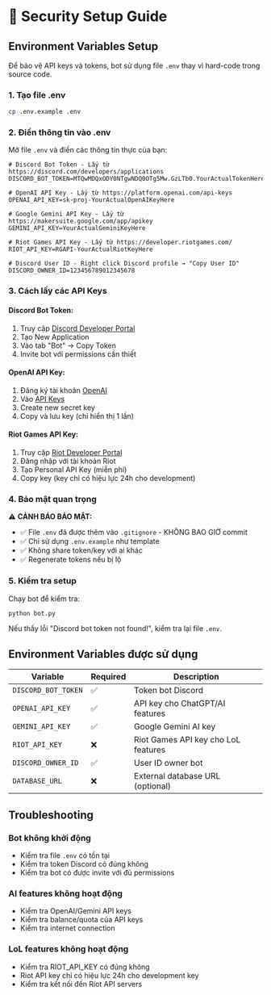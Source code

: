 # 🔐 Security Setup Guide

## Environment Variables Setup

Để bảo vệ API keys và tokens, bot sử dụng file `.env` thay vì hard-code trong source code.

### 1. Tạo file .env

```bash
cp .env.example .env
```

### 2. Điền thông tin vào .env

Mở file `.env` và điền các thông tin thực của bạn:

```env
# Discord Bot Token - Lấy từ https://discord.com/developers/applications
DISCORD_BOT_TOKEN=MTQwMDQxODY0NTgwNDQ0OTg5Mw.GzLTb0.YourActualTokenHere

# OpenAI API Key - Lấy từ https://platform.openai.com/api-keys  
OPENAI_API_KEY=sk-proj-YourActualOpenAIKeyHere

# Google Gemini API Key - Lấy từ https://makersuite.google.com/app/apikey
GEMINI_API_KEY=YourActualGeminiKeyHere

# Riot Games API Key - Lấy từ https://developer.riotgames.com/
RIOT_API_KEY=RGAPI-YourActualRiotKeyHere

# Discord User ID - Right click Discord profile → "Copy User ID"
DISCORD_OWNER_ID=123456789012345678
```

### 3. Cách lấy các API Keys

#### Discord Bot Token:
1. Truy cập [Discord Developer Portal](https://discord.com/developers/applications)
2. Tạo New Application
3. Vào tab "Bot" → Copy Token
4. Invite bot với permissions cần thiết

#### OpenAI API Key:
1. Đăng ký tài khoản [OpenAI](https://platform.openai.com/)
2. Vào [API Keys](https://platform.openai.com/api-keys)
3. Create new secret key
4. Copy và lưu key (chỉ hiển thị 1 lần)

#### Riot Games API Key:
1. Truy cập [Riot Developer Portal](https://developer.riotgames.com/)
2. Đăng nhập với tài khoản Riot
3. Tạo Personal API Key (miễn phí)
4. Copy key (key chỉ có hiệu lực 24h cho development)

### 4. Bảo mật quan trọng

⚠️ **CẢNH BÁO BẢO MẬT:**

- ✅ File `.env` đã được thêm vào `.gitignore` - KHÔNG BAO GIỜ commit
- ✅ Chỉ sử dụng `.env.example` như template  
- ✅ Không share token/key với ai khác
- ✅ Regenerate tokens nếu bị lộ

### 5. Kiểm tra setup

Chạy bot để kiểm tra:

```bash
python bot.py
```

Nếu thấy lỗi "Discord bot token not found!", kiểm tra lại file `.env`.

## Environment Variables được sử dụng

| Variable | Required | Description |
|----------|----------|-------------|
| `DISCORD_BOT_TOKEN` | ✅ | Token bot Discord |
| `OPENAI_API_KEY` | ✅ | API key cho ChatGPT/AI features |  
| `GEMINI_API_KEY` | ✅ | Google Gemini AI key |
| `RIOT_API_KEY` | ❌ | Riot Games API key cho LoL features |
| `DISCORD_OWNER_ID` | ✅ | User ID owner bot |
| `DATABASE_URL` | ❌ | External database URL (optional) |

## Troubleshooting

### Bot không khởi động
- Kiểm tra file `.env` có tồn tại
- Kiểm tra token Discord có đúng không
- Kiểm tra bot có được invite với đủ permissions

### AI features không hoạt động  
- Kiểm tra OpenAI/Gemini API keys
- Kiểm tra balance/quota của API keys
- Kiểm tra internet connection

### LoL features không hoạt động
- Kiểm tra RIOT_API_KEY có đúng không
- Riot API key chỉ có hiệu lực 24h cho development key
- Kiểm tra kết nối đến Riot API servers
